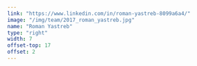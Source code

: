 ```yaml
---
link: "https://www.linkedin.com/in/roman-yastreb-8099a6a4/"
image: "/img/team/2017_roman_yastreb.jpg"
name: "Roman Yastreb"
type: "right"
width: 7
offset-top: 17
offset: 2
---
```

